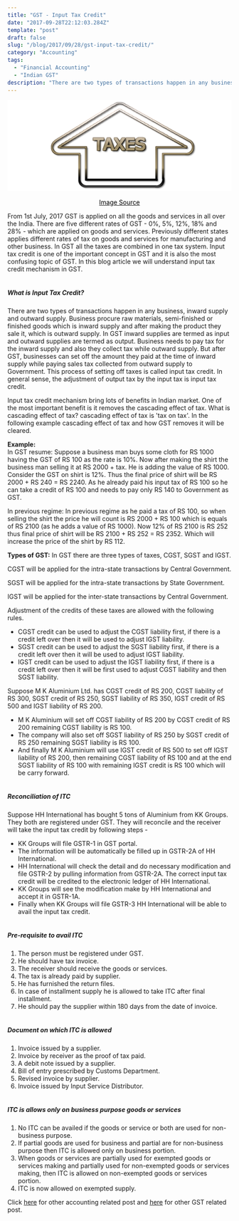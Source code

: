 ```yaml
---
title: "GST - Input Tax Credit"
date: "2017-09-28T22:12:03.284Z"
template: "post"
draft: false
slug: "/blog/2017/09/28/gst-input-tax-credit/"
category: "Accounting"
tags:
  - "Financial Accounting"
  - "Indian GST"
description: "There are two types of transactions happen in any business, inward supply and outward supply. Business procure raw materials, semi-finished or finished goods which is inward supply and after making the product they sale it, which is outward supply."
---
```


![GST - Input Tax Credit](/media/pixabay/gst-input-tax-credit.jpg "GST - Input Tax Credit")
[<center><span style="color:black">Image Source</span></center>](https://pixabay.com/illustrations/invoice-cash-payments-concept-3739354/)

From 1st July, 2017 GST is applied on all the goods and services in all over the India. There are five different rates of GST - 0%, 5%, 12%, 18% and 28% - which are applied on goods and services. Previously different states applies different rates of tax on goods and services for manufacturing and other business. In GST all the taxes are combined in one tax system. Input tax credit is one of the important concept in GST and it is also the most confusing topic of GST. In this blog article we will understand input tax credit mechanism in GST.
<br/><br/>

##### What is Input Tax Credit?
There are two types of transactions happen in any business, inward supply and outward supply. Business procure raw materials, semi-finished or finished goods which is inward supply and after making the product they sale it, which is outward supply. In GST inward supplies are termed as input and outward supplies are termed as output. Business needs to pay tax for the inward supply and also they collect tax while outward supply. But after GST, businesses can set off the amount they paid at the time of inward supply while paying sales tax collected from outward supply to Government. This process of setting off taxes is called input tax credit. In general sense, the adjustment of output tax by the input tax is input tax credit.

Input tax credit mechanism bring lots of benefits in Indian market. One of the most important benefit is it removes the cascading effect of tax. What is cascading effect of tax? cascading effect of tax is 'tax on tax'. In the following example cascading effect of tax and how GST removes it will be cleared.

**Example:**  
In GST resume: Suppose a business man buys some cloth for RS 1000 having the GST of RS 100 as the rate is 10%. Now after making the shirt the business man selling it at RS 2000 + tax. He is adding the value of RS 1000. Consider the GST on shirt is 12%. Thus the final price of shirt will be RS 2000 + RS 240 = RS 2240. As he already paid his input tax of RS 100 so he can take a credit of RS 100 and needs to pay only RS 140 to Government as GST.

In previous regime: In previous regime as he paid a tax of RS 100, so when selling the shirt the price he will count is RS 2000 + RS 100 which is equals of RS 2100 (as he adds a value of RS 1000). Now 12% of RS 2100 is RS 252 thus final price of shirt will be RS 2100 + RS 252 = RS 2352. Which will increase the price of the shirt by RS 112.

**Types of GST:** In GST there are three types of taxes, CGST, SGST and IGST.

CGST will be applied for the intra-state transactions by Central Government.

SGST will be applied for the intra-state transactions by State Government.

IGST will be applied for the inter-state transactions by Central Government.

Adjustment of the credits of these taxes are allowed with the following rules.

* CGST credit can be used to adjust the CGST liability first, if there is a credit left over then it will be used to adjust IGST liability.
* SGST credit can be used to adjust the SGST liability first, if there is a credit left over then it will be used to adjust IGST liability.
* IGST credit can be used to adjust the IGST liability first, if there is a credit left over then it will be first used to adjust CGST liability and then SGST liability.

Suppose M K Aluminium Ltd. has CGST credit of RS 200, CGST liability of RS 300, SGST credit of RS 250, SGST liability of RS 350, IGST credit of RS 500 and IGST liability of RS 200.

* M K Aluminium will set off CGST liability of RS 200 by CGST credit of RS 200 remaining CGST liability is RS 100.
* The company will also set off SGST liability of RS 250 by SGST credit of RS 250 remaining SGST liability is RS 100.
* And finally M K Aluminium will use IGST credit of RS 500 to set off IGST liability of RS 200, then remaining CGST liability of RS 100 and at the end SGST liability of RS 100 with remaining IGST credit is RS 100 which will be carry forward.
<br/><br/>

##### Reconciliation of ITC
Suppose HH International has bought 5 tons of Aluminium from KK Groups. They both are registered under GST. They will reconcile and the receiver will take the input tax credit by following steps -

* KK Groups will file GSTR-1 in GST portal.
* The information will be automatically be filled up in GSTR-2A of HH International.
* HH International will check the detail and do necessary modification and file GSTR-2 by pulling information from GSTR-2A. The correct input tax credit will be credited to the electronic ledger of HH International.
* KK Groups will see the modification make by HH International and accept it in GSTR-1A.
* Finally when KK Groups will file GSTR-3 HH International will be able to avail the input tax credit.
<br/><br/>

##### Pre-requisite to avail ITC
1. The person must be registered under GST.
2. He should have tax invoice.
3. The receiver should receive the goods or services.
4. The tax is already paid by supplier.
5. He has furnished the return files.
6. In case of installment supply he is allowed to take ITC after final installment.
7. He should pay the supplier within 180 days from the date of invoice.
<br/><br/>

##### Document on which ITC is allowed
1. Invoice issued by a supplier.
2. Invoice by receiver as the proof of tax paid.
3. A debit note issued by a supplier.
4. Bill of entry prescribed by Customs Department.
5. Revised invoice by supplier.
6. Invoice issued by Input Service Distributor.
<br/><br/>

##### ITC is allows only on business purpose goods or services
1. No ITC can be availed if the goods or service or both are used for non-business purpose.
2. If partial goods are used for business and partial are for non-business purpose then ITC is allowed only on business portion.
3. When goods or services are partially used for exempted goods or services making and partially used for non-exempted goods or services making, then ITC is allowed on non-exempted goods or services portion.
4. ITC is now allowed on exempted supply.

Click [here](https://www.nahidsaikat.com/category/accounting/ "Accounting Post") for other accounting related post and [here](https://www.nahidsaikat.com/tag/indian-gst/ "Indian GST") for other GST related post.
